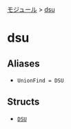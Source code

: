 [モジュール](../index.md) > [dsu]()

# dsu

## Aliases

- `UnionFind = DSU`

## Structs

- [`DSU`](./DSU.md)
